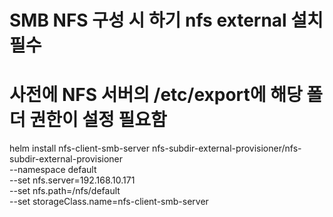# SMB NFS 구성 시 하기 nfs external 설치 필수

# 사전에 NFS 서버의 /etc/export에 해당 폴더 권한이 설정 필요함
helm install nfs-client-smb-server nfs-subdir-external-provisioner/nfs-subdir-external-provisioner \
	--namespace default \
	--set nfs.server=192.168.10.171 \
	--set nfs.path=/nfs/default \
	--set storageClass.name=nfs-client-smb-server

